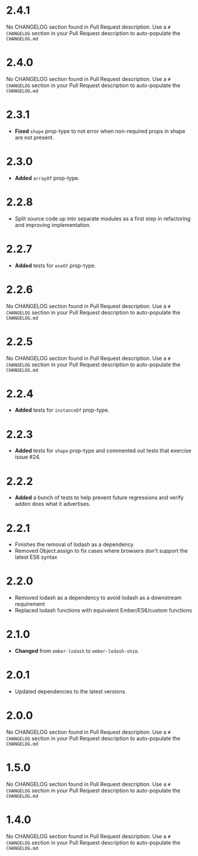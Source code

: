 # 2.4.1
No CHANGELOG section found in Pull Request description.
Use a `# CHANGELOG` section in your Pull Request description to auto-populate the `CHANGELOG.md`

# 2.4.0
No CHANGELOG section found in Pull Request description.
Use a `# CHANGELOG` section in your Pull Request description to auto-populate the `CHANGELOG.md`

# 2.3.1

* **Fixed** `shape` prop-type to not error when non-required props in shape are not present.

# 2.3.0

* **Added** `arrayOf` prop-type.

# 2.2.8

* Split source code up into separate modules as a first step in refactoring and improving implementation.

# 2.2.7

* **Added** tests for `oneOf` prop-type.

# 2.2.6
No CHANGELOG section found in Pull Request description.
Use a `# CHANGELOG` section in your Pull Request description to auto-populate the `CHANGELOG.md`

# 2.2.5
No CHANGELOG section found in Pull Request description.
Use a `# CHANGELOG` section in your Pull Request description to auto-populate the `CHANGELOG.md`

# 2.2.4

* **Added** tests for `instanceOf` prop-type.

# 2.2.3

* **Added** tests for `shape` prop-type and commented out tests that exercise issue #24.

# 2.2.2

* **Added** a bunch of tests to help prevent future regressions and verify addon does what it advertises.

# 2.2.1

- Finishes the removal of lodash as a dependency
- Removed Object.assign to fix cases where browsers don't support the latest ES6 syntax

# 2.2.0

- Removed lodash as a dependency to avoid lodash as a downstream requirement
- Replaced lodash functions with equivalent Ember/ES6/custom functions

# 2.1.0

* **Changed** from `ember-lodash` to `ember-lodash-shim`.

# 2.0.1

* Updated dependencies to the latest versions.

# 2.0.0
No CHANGELOG section found in Pull Request description.
Use a `# CHANGELOG` section in your Pull Request description to auto-populate the `CHANGELOG.md`

# 1.5.0
No CHANGELOG section found in Pull Request description.
Use a `# CHANGELOG` section in your Pull Request description to auto-populate the `CHANGELOG.md`

# 1.4.0
No CHANGELOG section found in Pull Request description.
Use a `# CHANGELOG` section in your Pull Request description to auto-populate the `CHANGELOG.md`

